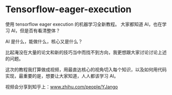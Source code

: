 # Tensorflow-eager-execution
使用 tensorflow eager execution 的机器学习全新教程。
大家都知道 AI，也在学习 AI，但是否有看清整体？

AI 是什么，能做什么，核心又是什么？

比起淹没在大量的论文和新的技巧当中而找不到方向，我更想跟大家讨论讨论上述的问题。

这次的教程我打算做成视频，用最直达核心的视角切入每个知识，以及如何用代码实现，最重要的是，想要让大家知道，人人都该学习 AI。

视频会分享到知乎上：www.zhihu.com/people/YJango
